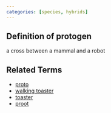 ```yaml
---
categories: [species, hybrids]
---
```


## Definition of protogen

a cross between a mammal and a robot

## Related Terms

- [proto](./proto)
- [walking toaster](./walking%20toaster)
- [toaster](./toaster)
- [proot](./proot)
